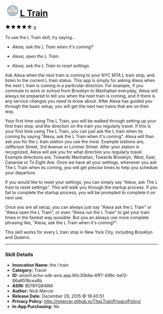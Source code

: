 # &nbsp;<img src="skill_icon" alt="L Train icon" width="36"> [L Train](http://alexa.amazon.com/#skills/amzn1.echo-sdk-ams.app.90c30b6a-6ff7-499c-be12-86a8516cea8b)
![4.5 stars](../../images/ic_star_black_18dp_1x.png)![4.5 stars](../../images/ic_star_black_18dp_1x.png)![4.5 stars](../../images/ic_star_black_18dp_1x.png)![4.5 stars](../../images/ic_star_black_18dp_1x.png)![4.5 stars](../../images/ic_star_half_black_18dp_1x.png) 6

To use the L Train skill, try saying...

* *Alexa, ask the L Train when it's coming?*

* *Alexa, open the L Train.*

* *Alexa, ask the L Train to reset settings.*

Ask Alexa when the next train is coming to your NYC MTA L train stop, and listen to the current L train status. This app is simply for asking Alexa when the next L train is coming in a particular direction. For example, if you commute to work or school from Brooklyn to Manhattan everyday, Alexa will always be prepared to tell you when the next train is coming, and if there is any service changes you need to know about. After Alexa has guided you through the basic setup, you will get the next two trains that are on their way.

Your first time using The L Train, you will be walked through setting up your first train stop, and the direction on the train you regularly travel. If this is your first time using The L Train, you can just ask the L train when its coming by saying "Alexa, ask the L Train when it's coming". Alexa will than ask you for the L train station you use the most.  Example stations are; Jefferson Street, 3rd Avenue or Lorimer Street. After your station is recognized, Alexa will ask you for what direction you regularly travel. Example directions are; Towards Manhattan, Towards Brooklyn, West, East, Canarsie or To Eight Ave. Once we have all your settings, whenever you ask The L Train when its coming, you will get precise times to help you schedule your departure. 

If you would like to reset your settings, you can simply say "Alexa, ask The L train to reset settings". This will walk you through the startup process. If you fail to complete the startup process, you will be prompted to complete it on next use.

Once you are all setup, you can always just say "Alexa ask the L Train" or "Alexa open the L Train", or even "Alexa run the L Train" to get your train times in the fastest way possible. But you an always use more complete phrasing like, "Alexa, ask the L Train when it's coming?".

This skill works for every L train stop in New York City, including Brooklyn and Queens.

***

### Skill Details

* **Invocation Name:** the l train
* **Category:** Travel
* **ID:** amzn1.echo-sdk-ams.app.90c30b6a-6ff7-499c-be12-86a8516cea8b
* **ASIN:** B019YQ846M
* **Author:** Nick Mercer
* **Release Date:** December 29, 2015 @ 18:40:51
* **Privacy Policy:** http://nmercer.github.io/TheLTrainPrivacyPolicy/
* **In-App Purchasing:** No
